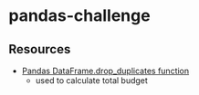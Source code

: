 # pandas-challenge

## Resources
- [Pandas DataFrame.drop_duplicates function](https://pandas.pydata.org/pandas-docs/stable/reference/api/pandas.DataFrame.drop_duplicates.html)
    - used to calculate total budget